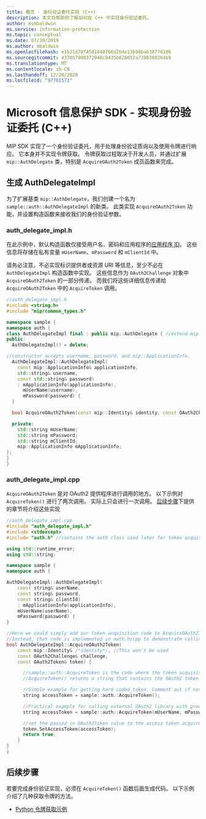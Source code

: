 ```yaml
---
title: 概念 - 身份验证委托实现 (C++)
description: 本文将帮助你了解如何在 C++ 中实现身份验证委托。
author: msmbaldwin
ms.service: information-protection
ms.topic: conceptual
ms.date: 07/30/2019
ms.author: mbaldwin
ms.openlocfilehash: e1b21d78f45d1040766d2b4e13b98ba638770106
ms.sourcegitcommit: 437057990372948c9435b620052a7398360264b9
ms.translationtype: MT
ms.contentlocale: zh-CN
ms.lasthandoff: 12/20/2020
ms.locfileid: "97701571"
---
```

# <a name="microsoft-information-protection-sdk---implementing-an-authentication-delegate-c"></a>Microsoft 信息保护 SDK - 实现身份验证委托 (C++)

MIP SDK 实现了一个身份验证委托，用于处理身份验证质询以及使用令牌进行响应。 它本身并不实现令牌获取。 令牌获取过程取决于开发人员，并通过扩展 `mip::AuthDelegate` 类，特别是 `AcquireOAuth2Token` 成员函数来完成。

## <a name="building-authdelegateimpl"></a>生成 AuthDelegateImpl

为了扩展基类 `mip::AuthDelegate`，我们创建一个名为 `sample::auth::AuthDelegateImpl` 的新类。 此类实现 `AcquireOAuth2Token` 功能，并设置构造函数来接收我们的身份验证参数。

### <a name="auth_delegate_implh"></a>auth_delegate_impl.h

在此示例中，默认构造函数仅接受用户名、密码和应用程​​序的[应用程序 ID](/azure/active-directory/develop/developer-glossary#application-id-client-id)。 这些信息将存储在私有变量 `mUserName`、`mPassword` 和 `mClientId` 中。

请务必注意，不必实现标识提供者或资源 URI 等信息，至少不必在 `AuthDelegateImpl` 构造函数中实现。 这些信息作为 `OAuth2Challenge` 对象中 `AcquireOAuth2Token` 的一部分传递。 而我们将这些详细信息传递给 `AcquireOAuth2Token` 中的 `AcquireToken` 调用。

```cpp
//auth_delegate_impl.h
#include <string.h>
#include "mip/common_types.h"

namespace sample {
namespace auth {
class AuthDelegateImpl final : public mip::AuthDelegate { //extend mip::AuthDelegate base class
public:
  AuthDelegateImpl() = delete;

//constructor accepts username, password, and mip::ApplicationInfo.
  AuthDelegateImpl::AuthDelegateImpl(
    const mip::ApplicationInfo& applicationInfo,
    std::string& username,
    const std::string& password)
    : mApplicationInfo(applicationInfo),
      mUserName(username),
      mPassword(password) {
  }

  bool AcquireOAuth2Token(const mip::Identity& identity, const OAuth2Challenge& challenge, OAuth2Token& token) override;

  private:
    std::string mUserName;
    std::string mPassword;
    std::string mClientId;
    mip::ApplicationInfo mApplicationInfo;
};
}
}
```

### <a name="auth_delegate_implcpp"></a>auth_delegate_impl.cpp

`AcquireOAuth2Token` 是对 OAuth2 提供程序进行调用的地方。 以下示例对 `AcquireToken()` 进行了两次调用。 实际上只会进行一次调用。 [后续步骤](#next-steps)下提供的章节将介绍这些实现

```cpp
//auth_delegate_impl.cpp
#include "auth_delegate_impl.h"
#include <stdexcept>
#include "auth.h" //contains the auth class used later for token acquisition

using std::runtime_error;
using std::string;

namespace sample {
namespace auth {

AuthDelegateImpl::AuthDelegateImpl(
    const string& userName,
    const string& password,
    const string& clientId)
    : mApplicationInfo(applicationInfo),
    mUserName(userName),
    mPassword(password) {
}

//Here we could simply add our token acquisition code to AcquireOAuth2Token
//Instead, that code is implemented in auth.h/cpp to demonstrate calling an external library
bool AuthDelegateImpl::AcquireOAuth2Token(
    const mip::Identity& /*identity*/, //This won't be used
    const OAuth2Challenge& challenge,
    const OAuth2Token& token) {

      //sample::auth::AcquireToken is the code where the token acquisition routine is implemented.
      //AcquireToken() returns a string that contains the OAuth2 token.

      //Simple example for getting hard coded token. Comment out if not used.
      string accessToken = sample::auth::AcquireToken();

      //Practical example for calling external OAuth2 library with provided authentication details.
      string accessToken = sample::auth::AcquireToken(mUserName, mPassword, mApplicationInfo.applicationId, challenge.GetAuthority(), challenge.GetResource());

      //set the passed in OAuth2Token value to the access token acquired by our provider
      token.SetAccessToken(accessToken);
      return true;
    }
}
}
```

## <a name="next-steps"></a>后续步骤

若要完成身份验证实现，必须在 `AcquireToken()` 函数后面生成代码。 以下示例介绍了几种获取令牌的方法。

- [Python 令牌获取示例](concept-authentication-acquire-token-py.md)
